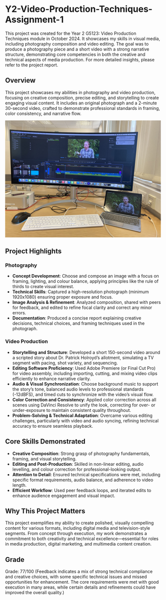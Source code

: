 # Y2-Video-Production-Techniques-Assignment-1

This project was created for the Year 2 G5123: Video Production Techniques module in October 2024. It showcases my skills in visual media, including photography composition and video editing. The goal was to produce a photography piece and a short video with a strong narrative structure, demonstrating core competencies in both the creative and technical aspects of media production. For more detailed insights, please refer to the project report.

## Overview

This project showcases my abilities in photography and video production, focusing on creative composition, precise editing, and storytelling to create engaging visual content. It includes an original photograph and a 2-minute 30-second video, crafted to demonstrate professional standards in framing, color consistency, and narrative flow.

![Video%20edditing](https://github.com/dundd2/Y2-Video-Production-Techniques-Assignment-1/blob/main/Video%20edditing.jpg)

## Project Highlights

### Photography

- **Concept Development**: Choose and compose an image with a focus on framing, lighting, and colour balance, applying principles like the rule of thirds to create visual interest.
- **Technical Skills**: Captured a high-resolution photograph (minimum 1920x1080) ensuring proper exposure and focus.
- **Image Analysis & Refinement**: Analyzed composition, shared with peers for feedback, and edited to refine focal clarity and correct any minor errors.
- **Documentation**: Produced a concise report explaining creative decisions, technical choices, and framing techniques used in the photograph.

### Video Production

- **Storytelling and Structure**: Developed a short 150-second video around a scripted story about Dr. Patrick Holroyd’s allotment, simulating a TV segment with pacing, shot variety, and sequencing.
- **Editing Software Proficiency**: Used Adobe Premiere (or Final Cut Pro) for video assembly, including importing, cutting, and mixing video clips efficiently to enhance narrative clarity.
- **Audio & Visual Synchronization**: Choose background music to support the story’s tone, balanced audio levels to professional standards (-12dBFS), and timed cuts to synchronize with the video’s visual flow.
- **Color Correction and Consistency**: Applied color correction across all scenes using DaVinci Resolve to unify the look, correcting for over- or under-exposure to maintain consistent quality throughout.
- **Problem-Solving & Technical Adaptation**: Overcame various editing challenges, particularly with video and audio syncing, refining technical accuracy to ensure seamless playback.

## Core Skills Demonstrated

- **Creative Composition**: Strong grasp of photography fundamentals, framing, and visual storytelling.
- **Editing and Post-Production**: Skilled in non-linear editing, audio levelling, and colour correction for professional-looking output.
- **Attention to Detail**: Ensured technical specifications were met, including specific format requirements, audio balance, and adherence to video length.
- **Efficient Workflow**: Used peer feedback loops, and iterated edits to enhance audience engagement and visual impact.

## Why This Project Matters

This project exemplifies my ability to create polished, visually compelling content for various formats, including digital media and television-style segments. From concept through execution, my work demonstrates a commitment to both creativity and technical excellence—essential for roles in media production, digital marketing, and multimedia content creation.

## Grade
Grade: 77/100 (Feedback indicates a mix of strong technical compliance and creative choices, with some specific technical issues and missed opportunities for enhancement. The core requirements were met with good execution in many areas, while certain details and refinements could have improved the overall quality.)

